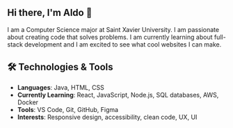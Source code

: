 ## Hi there, I'm Aldo 👋

I am a Computer Science major at Saint Xavier University. I am passionate about creating code that solves problems. I am currently learning about full-stack development and I am excited to see what cool websites I can make.

## 🛠️ Technologies & Tools
- **Languages**: Java, HTML, CSS
- **Currently Learning**: React, JavaScript, Node.js, SQL databases, AWS, Docker
- **Tools**: VS Code, Git, GitHub, Figma
- **Interests**: Responsive design, accessibility, clean code, UX, UI
<!--
**aldomagana/aldomagana** is a ✨ _special_ ✨ repository because its `README.md` (this file) appears on your GitHub profile.

Here are some ideas to get you started:

- 🔭 I’m currently working on ...
- 🌱 I’m currently learning ...
- 👯 I’m looking to collaborate on ...
- 🤔 I’m looking for help with ...
- 💬 Ask me about ...
- 📫 How to reach me: ...
- 😄 Pronouns: ...
- ⚡ Fun fact: ...
-->
